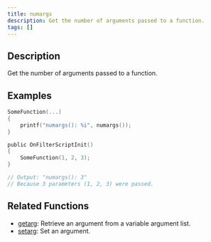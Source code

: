 ```yaml
---
title: numargs
description: Get the number of arguments passed to a function.
tags: []
---
```


<LowercaseNote />

## Description

Get the number of arguments passed to a function.

## Examples

```c
SomeFunction(...)
{
    printf("numargs(): %i", numargs());
}

public OnFilterScriptInit()
{
    SomeFunction(1, 2, 3);
}

// Output: "numargs(): 3"
// Because 3 parameters (1, 2, 3) were passed.
```

## Related Functions

- [getarg](getarg): Retrieve an argument from a variable argument list.
- [setarg](setarg): Set an argument.
